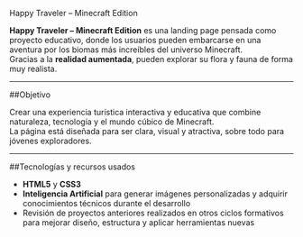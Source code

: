 Happy Traveler – Minecraft Edition

**Happy Traveler – Minecraft Edition** es una landing page pensada como proyecto educativo, donde los usuarios pueden embarcarse en una aventura por los biomas más increíbles del universo Minecraft.  
Gracias a la **realidad aumentada**, pueden explorar su flora y fauna de forma muy realista.

---

##Objetivo

Crear una experiencia turística interactiva y educativa que combine naturaleza, tecnología y el mundo cúbico de Minecraft.  
La página está diseñada para ser clara, visual y atractiva, sobre todo para jóvenes exploradores.

---

##Tecnologías y recursos usados

- **HTML5** y **CSS3**  
- **Inteligencia Artificial** para generar imágenes personalizadas y adquirir conocimientos técnicos durante el desarrollo  
- Revisión de proyectos anteriores realizados en otros ciclos formativos para mejorar diseño, estructura y aplicar herramientas nuevas
